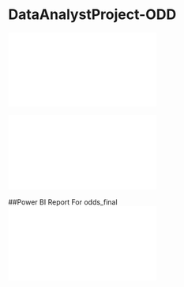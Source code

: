 # DataAnalystProject-ODD

![odd_poster-3](./odd3_poster.pdf)

![odd_poster-11](./odd11_poster.pdf)


##Power BI Report For odds_final
![odd_poster-11](./odds_final.pdf)
